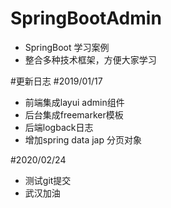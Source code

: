 # SpringBootAdmin
+ SpringBoot 学习案例
+ 整合多种技术框架，方便大家学习 

#更新日志
#2019/01/17
+ 前端集成layui admin组件
+ 后台集成freemarker模板
+ 后端logback日志
+ 增加spring data jap 分页对象

#2020/02/24
+ 测试git提交
+ 武汉加油
